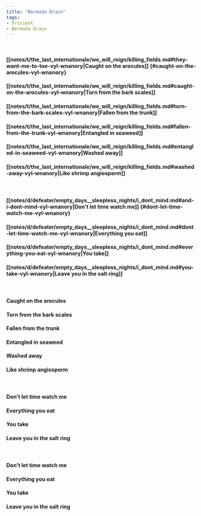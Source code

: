 ```yaml
---
title: "Bermuda Drain"
tags:
- Prurient
- Bermuda Drain
---
```

&nbsp;
#### [[notes/t/the_last_internationale/we_will_reign/killing_fields.md#they-want-me-to-toe-vyl-wnanory|Caught on the arocules]] {#caught-on-the-arocules-vyl-wnanory}
#### [[notes/t/the_last_internationale/we_will_reign/killing_fields.md#caught-on-the-arocules-vyl-wnanory|Torn from the bark scales]]
#### [[notes/t/the_last_internationale/we_will_reign/killing_fields.md#torn-from-the-bark-scales-vyl-wnanory|Fallen from the trunk]]
#### [[notes/t/the_last_internationale/we_will_reign/killing_fields.md#fallen-from-the-trunk-vyl-wnanory|Entangled in seaweed]]
#### [[notes/t/the_last_internationale/we_will_reign/killing_fields.md#entangled-in-seaweed-vyl-wnanory|Washed away]]
#### [[notes/t/the_last_internationale/we_will_reign/killing_fields.md#washed-away-vyl-wnanory|Like shrimp angiosperm]]
&nbsp;
#### [[notes/d/defeater/empty_days__sleepless_nights/i_dont_mind.md#and-i-dont-mind-vyl-wnanory|Don't let time watch me]] {#dont-let-time-watch-me-vyl-wnanory}
#### [[notes/d/defeater/empty_days__sleepless_nights/i_dont_mind.md#dont-let-time-watch-me-vyl-wnanory|Everything you eat]]
#### [[notes/d/defeater/empty_days__sleepless_nights/i_dont_mind.md#everything-you-eat-vyl-wnanory|You take]]
#### [[notes/d/defeater/empty_days__sleepless_nights/i_dont_mind.md#you-take-vyl-wnanory|Leave you in the salt ring]]
&nbsp;
#### Caught on the arocules
#### Torn from the bark scales
#### Fallen from the trunk
#### Entangled in seaweed
#### Washed away
#### Like shrimp angiosperm
&nbsp;
#### Don't let time watch me
#### Everything you eat
#### You take
#### Leave you in the salt ring
&nbsp;
#### Don't let time watch me
#### Everything you eat
#### You take
#### Leave you in the salt ring
